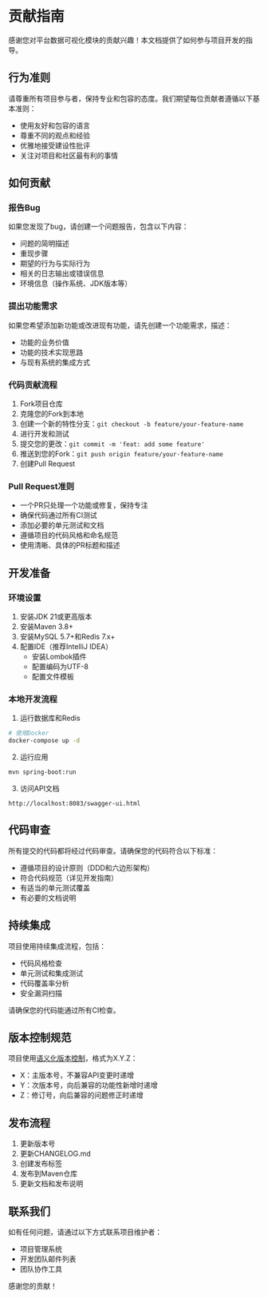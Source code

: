 # 贡献指南

感谢您对平台数据可视化模块的贡献兴趣！本文档提供了如何参与项目开发的指导。

## 行为准则

请尊重所有项目参与者，保持专业和包容的态度。我们期望每位贡献者遵循以下基本准则：

- 使用友好和包容的语言
- 尊重不同的观点和经验
- 优雅地接受建设性批评
- 关注对项目和社区最有利的事情

## 如何贡献

### 报告Bug

如果您发现了bug，请创建一个问题报告，包含以下内容：

- 问题的简明描述
- 重现步骤
- 期望的行为与实际行为
- 相关的日志输出或错误信息
- 环境信息（操作系统、JDK版本等）

### 提出功能需求

如果您希望添加新功能或改进现有功能，请先创建一个功能需求，描述：

- 功能的业务价值
- 功能的技术实现思路
- 与现有系统的集成方式

### 代码贡献流程

1. Fork项目仓库
2. 克隆您的Fork到本地
3. 创建一个新的特性分支：`git checkout -b feature/your-feature-name`
4. 进行开发和测试
5. 提交您的更改：`git commit -m 'feat: add some feature'`
6. 推送到您的Fork：`git push origin feature/your-feature-name`
7. 创建Pull Request

### Pull Request准则

- 一个PR只处理一个功能或修复，保持专注
- 确保代码通过所有CI测试
- 添加必要的单元测试和文档
- 遵循项目的代码风格和命名规范
- 使用清晰、具体的PR标题和描述

## 开发准备

### 环境设置

1. 安装JDK 21或更高版本
2. 安装Maven 3.8+
3. 安装MySQL 5.7+和Redis 7.x+
4. 配置IDE（推荐IntelliJ IDEA）
   - 安装Lombok插件
   - 配置编码为UTF-8
   - 配置文件模板

### 本地开发流程

1. 运行数据库和Redis
```bash
# 使用Docker
docker-compose up -d
```

2. 运行应用
```bash
mvn spring-boot:run
```

3. 访问API文档
```
http://localhost:8083/swagger-ui.html
```

## 代码审查

所有提交的代码都将经过代码审查。请确保您的代码符合以下标准：

- 遵循项目的设计原则（DDD和六边形架构）
- 符合代码规范（详见开发指南）
- 有适当的单元测试覆盖
- 有必要的文档说明

## 持续集成

项目使用持续集成流程，包括：

- 代码风格检查
- 单元测试和集成测试
- 代码覆盖率分析
- 安全漏洞扫描

请确保您的代码能通过所有CI检查。

## 版本控制规范

项目使用[语义化版本控制](https://semver.org/)，格式为X.Y.Z：

- X：主版本号，不兼容API变更时递增
- Y：次版本号，向后兼容的功能性新增时递增
- Z：修订号，向后兼容的问题修正时递增

## 发布流程

1. 更新版本号
2. 更新CHANGELOG.md
3. 创建发布标签
4. 发布到Maven仓库
5. 更新文档和发布说明

## 联系我们

如有任何问题，请通过以下方式联系项目维护者：

- 项目管理系统
- 开发团队邮件列表
- 团队协作工具

感谢您的贡献！
